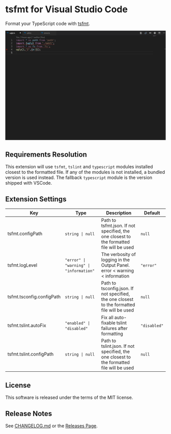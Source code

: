 # tsfmt for Visual Studio Code
Format your TypeScript code with [tsfmt](https://github.com/vvakame/typescript-formatter).

![](images/screenshot.gif)

## Requirements Resolution
This extension will use `tsfmt`, `tslint` and `typescript` modules installed closest to the formatted file. If any of the modules is not installed, a bundled version is used instead. The fallback `typescript` module is the version shipped with VSCode.

## Extension Settings
| Key | Type | Description | Default |
| --- | ---- | ----------- | ------- |
| tsfmt.configPath | `string \| null` | Path to tsfmt.json. If not specified, the one closest to the formatted file will be used | `null` |
| tsfmt.logLevel | `"error" \| "warning" \| "information"` | The verbosity of logging in the Output Panel. error < warning < information | `"error"` |
| tsfmt.tsconfig.configPath | `string \| null` | Path to tsconfig.json. If not specified, the one closest to the formatted file will be used | `null` |
| tsfmt.tslint.autoFix | `"enabled" \| "disabled"` | Fix all auto-fixable tslint failures after formatting | `"disabled"` |
| tsfmt.tslint.configPath | `string \| null` | Path to tslint.json. If not specified, the one closest to the formatted file will be used | `null` |

## License
This software is released under the terms of the MIT license.

## Release Notes
See [CHANGELOG.md](CHANGELOG.md) or the [Releases Page](https://github.com/EternalPhane/tsfmt-vscode/releases).
